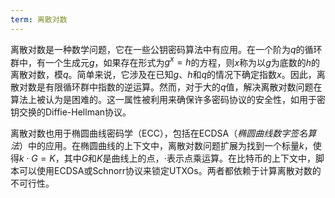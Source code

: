 ```yaml
---
term: 离散对数
---
```


离散对数是一种数学问题，它在一些公钥密码算法中有应用。在一个阶为$q$的循环群中，有一个生成元$g$，如果存在形式为$g^x = h$的方程，则$x$称为以$g$为底数的$h$的离散对数，模$q$。简单来说，它涉及在已知$g$、$h$和$q$的情况下确定指数$x$。因此，离散对数是有限循环群中指数的逆运算。然而，对于大的$q$值，解决离散对数问题在算法上被认为是困难的。这一属性被利用来确保许多密码协议的安全性，如用于密钥交换的Diffie-Hellman协议。

离散对数也用于椭圆曲线密码学（ECC），包括在ECDSA（*椭圆曲线数字签名算法*）中的应用。在椭圆曲线的上下文中，离散对数问题扩展为找到一个标量$k$，使得$k \cdot G = K$，其中$G$和$K$是曲线上的点，$\cdot$表示点乘运算。在比特币的上下文中，脚本可以使用ECDSA或Schnorr协议来锁定UTXOs。两者都依赖于计算离散对数的不可行性。